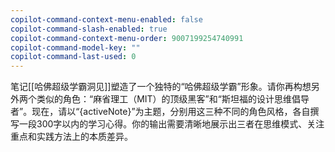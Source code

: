 ```yaml
---
copilot-command-context-menu-enabled: false
copilot-command-slash-enabled: true
copilot-command-context-menu-order: 9007199254740991
copilot-command-model-key: ""
copilot-command-last-used: 0
---
```

笔记[[哈佛超级学霸洞见]]塑造了一个独特的“哈佛超级学霸”形象。请你再构想另外两个类似的角色：“麻省理工（MIT）的顶级黑客”和“斯坦福的设计思维倡导者”。现在，请以“{activeNote}”为主题，分别用这三种不同的角色风格，各自撰写一段300字以内的学习心得。你的输出需要清晰地展示出三者在思维模式、关注重点和实践方法上的本质差异。